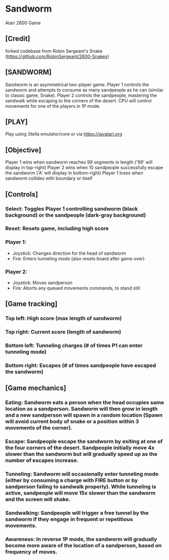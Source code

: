 # Sandworm
Atari 2600 Game

## [Credit]
 forked codebase from Robin Sergeant's Snake (https://github.com/RobinSergeant/2600-Snakes)

## [SANDWORM]
 Sandworm is an asymmetrical two-player game. Player 1 controls the sandworm and attempts to consume as many sandpeople as he can (similar to classic game, Snake). Player 2 controls the sandpeople, mastering the sandwalk while escaping to the corners of the desert. CPU will control movements for one of the players in 1P mode.
 
## [PLAY]
 Play using Stella emulator/core or via https://javatari.org

## [Objective]
 Player 1 wins when sandworm reaches 99 segments in length ('99' will display in top-right)
 Player 2 wins when 10 sandpeople successfully escape the sandworm ('A' will display in bottom-right)
 Player 1 loses when sandworm collides with boundary or itself

## [Controls]
### Select: Toggles Player 1 controlling sandworm (black background) or the sandpeople (dark-gray background)
### Reset: Resets game, including high score
### Player 1:
 - Joystick: Changes direction for the head of sandworm
 - Fire: Enters tunneling mode (also resets board after game over)
### Player 2:
 - Joystick: Moves sandperson
 - Fire: Aborts any queued movements commands, to stand still

## [Game tracking]
### Top left: High score (max length of sandworm)
### Top right: Current score (length of sandworm)
### Bottom left: Tunneling charges (# of times P1 can enter tunneling mode)
### Bottom right: Escapes (# of times sandpeople have escaped the sandworm)

## [Game mechanics]
### Eating: Sandworm eats a person when the head occupies same location as a sandperson. Sandworm will then grow in length and a new sandperson will spawn in a random location (Spawn will avoid current body of snake or a position within 3 movements of the corner).
### Escape: Sandpeople escape the sandworm by exiting at one of the four corners of the desert. Sandpeople initially move 4x slower than the sandworm but will gradually speed up as the number of escapes increase.
### Tunneling: Sandworm will occasionally enter tunneling mode (either by consuming a charge with FIRE button or by sandperson failing to sandwalk properly). While tunneling is active, sandpeople will move 15x slower than the sandworm and the screen will shake.
### Sandwalking: Sandpeople will trigger a free tunnel by the sandworm if they engage in frequent or repetitious movements.
### Awareness: In reverse 1P mode, the sandworm will gradually become more aware of the location of a sandperson, based on frequency of moves.
